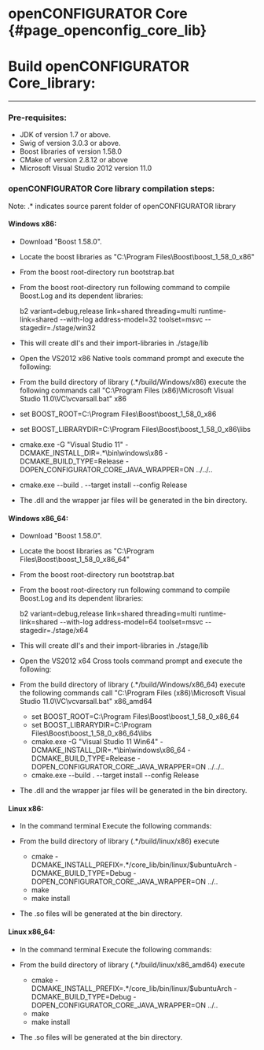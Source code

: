 openCONFIGURATOR Core {#page_openconfig_core_lib}
==================

# Build openCONFIGURATOR Core_library:
------------------------------

### Pre-requisites:

- JDK of version 1.7 or above.
- Swig of version 3.0.3 or above.
- Boost libraries of version 1.58.0
- CMake of version 2.8.12 or above
- Microsoft Visual Studio 2012 version 11.0

### openCONFIGURATOR Core library compilation steps:

Note: .* indicates source parent folder of openCONFIGURATOR library

#### Windows x86:

- Download "Boost 1.58.0".
- Locate the boost libraries as "C:\Program Files\Boost\boost\_1\_58\_0_x86"
- From the boost root-directory run bootstrap.bat
- From the boost root-directory run following command to compile Boost.Log and its dependent libraries:

  b2 variant=debug,release link=shared threading=multi runtime-link=shared --with-log address-model=32 toolset=msvc --stagedir=./stage/win32

- This will create dll's and their import-libraries in ./stage/lib 

- Open the VS2012 x86 Native tools command prompt and execute the following:
- From the build directory of  library (.\*/build/Windows/x86) execute the following commands 
  call "C:\Program Files (x86)\Microsoft Visual Studio 11.0\VC\vcvarsall.bat" x86

 - set BOOST\_ROOT=C:\Program Files\Boost\boost\_1\_58\_0\_x86
 - set BOOST\_LIBRARYDIR=C:\Program Files\Boost\boost\_1\_58\_0\_x86\libs
 - cmake.exe -G "Visual Studio 11" -DCMAKE\_INSTALL\_DIR=.*\bin\windows\x86 -DCMAKE\_BUILD\_TYPE=Release -DOPEN\_CONFIGURATOR\_CORE\_JAVA\_WRAPPER=ON ../../..
 - cmake.exe --build . --target install --config Release
  
- The .dll and the wrapper jar files will be generated in the bin directory.

#### Windows x86_64:

- Download "Boost 1.58.0".
- Locate the boost libraries as "C:\Program Files\Boost\boost\_1\_58\_0\_x86_64"
- From the boost root-directory run bootstrap.bat
- From the boost root-directory run following command to compile Boost.Log and its dependent libraries:


  b2 variant=debug,release link=shared threading=multi runtime-link=shared --with-log address-model=64 toolset=msvc --stagedir=./stage/x64

- This will create dll's and their import-libraries in ./stage/lib 	


- Open the VS2012 x64 Cross tools command prompt and execute the following:
- From the build directory of library (.*/build/Windows/x86_64) execute the following commands 
  call "C:\Program Files (x86)\Microsoft Visual Studio 11.0\VC\vcvarsall.bat" x86\_amd64

   - set BOOST\_ROOT=C:\Program Files\Boost\boost\_1\_58\_0\_x86\_64
   - set BOOST\_LIBRARYDIR=C:\Program Files\Boost\boost\_1\_58\_0\_x86\_64\libs
   - cmake.exe -G "Visual Studio 11 Win64" -DCMAKE\_INSTALL\_DIR=.*\bin\windows\x86\_64 -DCMAKE\_BUILD\_TYPE=Release -DOPEN\_CONFIGURATOR\_CORE\_JAVA\_WRAPPER=ON ../../..
   - cmake.exe --build . --target install --config Release	
  
- The .dll and the wrapper jar files will be generated in the bin directory.
		
#### Linux x86:

- In the command terminal Execute the following commands:
- From the build directory of library (.\*/build/linux/x86) execute
    - cmake -DCMAKE\_INSTALL\_PREFIX=.*/core_lib/bin/linux/$ubuntuArch -DCMAKE\_BUILD\_TYPE=Debug -DOPEN\_CONFIGURATOR\_CORE\_JAVA\_WRAPPER=ON ../..
    - make
    - make install
  
- The .so files will be generated at the bin directory.
  
#### Linux x86_64:

- In the command terminal Execute the following commands:
- From the build directory of library (.\*/build/linux/x86_amd64) execute
    - cmake -DCMAKE\_INSTALL\_PREFIX=.*/core_lib/bin/linux/$ubuntuArch -DCMAKE\_BUILD\_TYPE=Debug -DOPEN\_CONFIGURATOR\_CORE\_JAVA\_WRAPPER=ON ../..
    - make
    - make install

- The .so files will be generated at the bin directory.